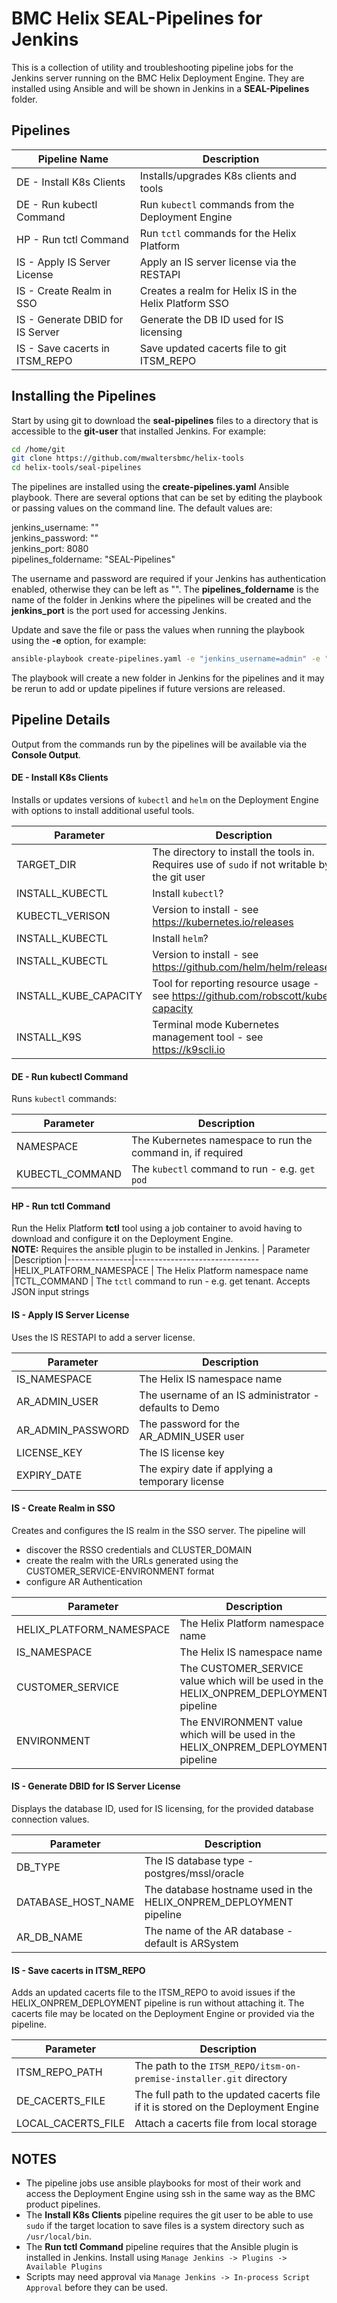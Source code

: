 # BMC Helix SEAL-Pipelines for Jenkins

This is a collection of utility and troubleshooting pipeline jobs for the Jenkins server running on the BMC Helix Deployment Engine.  They are installed using Ansible and will be shown in Jenkins in a **SEAL-Pipelines** folder.

## Pipelines
| Pipeline Name            |Description
|----------------|-------------------------------
|DE - Install K8s Clients | Installs/upgrades K8s clients and tools
|DE - Run kubectl Command | Run `kubectl` commands from the Deployment Engine
|HP - Run tctl Command | Run `tctl` commands for the Helix Platform
|IS - Apply IS Server License | Apply an IS server license via the RESTAPI
|IS - Create Realm in SSO | Creates a realm for Helix IS in the Helix Platform SSO
|IS - Generate DBID for IS Server | Generate the DB ID used for IS licensing
|IS - Save cacerts in ITSM_REPO | Save updated cacerts file to git ITSM_REPO

## Installing the Pipelines

Start by using git to download the **seal-pipelines** files to a directory that is accessible to the **git-user** that installed Jenkins. For example:

```sh
cd /home/git
git clone https://github.com/mwaltersbmc/helix-tools
cd helix-tools/seal-pipelines
```

The pipelines are installed using the **create-pipelines.yaml** Ansible playbook.  There are several options that can be set by editing the playbook or passing values on the command line. The default values are:

jenkins_username: ""\
jenkins_password: ""\
jenkins_port: 8080 \
pipelines_foldername: "SEAL-Pipelines"

The username and password are required if your Jenkins has authentication enabled, otherwise they can be left as "".  The **pipelines_foldername** is the name of the folder in Jenkins where the pipelines will be created and the **jenkins_port** is the port used for accessing Jenkins.

Update and save the file or pass the values when running the playbook using the **-e** option, for example:
```sh
ansible-playbook create-pipelines.yaml -e "jenkins_username=admin" -e "jenkins_password=mysecretpwd"
```

The playbook will create a new folder in Jenkins for the pipelines and it may be rerun to add or update pipelines if future versions are released.

## Pipeline Details

Output from the commands run by the pipelines will be available via the **Console Output**.

#### DE - Install K8s Clients
Installs or updates versions of `kubectl` and `helm` on the Deployment Engine with options to install additional useful tools.

| Parameter            |Description
|----------------|-------------------------------
|TARGET_DIR | The directory to install the tools in.  Requires use of `sudo` if not writable by the git user
|INSTALL_KUBECTL | Install `kubectl`?
|KUBECTL_VERISON | Version to install - see https://kubernetes.io/releases
|INSTALL_KUBECTL | Install `helm`?
|INSTALL_KUBECTL | Version to install - see https://github.com/helm/helm/releases
|INSTALL_KUBE_CAPACITY | Tool for reporting resource usage - see https://github.com/robscott/kube-capacity
|INSTALL_K9S | Terminal mode Kubernetes management tool - see https://k9scli.io

#### DE - Run kubectl Command
Runs `kubectl` commands:

| Parameter            |Description
|----------------|-------------------------------
|NAMESPACE | The Kubernetes namespace to run the command in, if required
|KUBECTL_COMMAND | The `kubectl` command to run - e.g. `get pod`

#### HP - Run tctl Command
Run the Helix Platform **tctl** tool using a job container to avoid having to download and configure it on the Deployment Engine.\
**NOTE:** Requires the ansible plugin to be installed in Jenkins.
| Parameter            |Description
|----------------|-------------------------------
|HELIX_PLATFORM_NAMESPACE | The Helix Platform namespace name
|TCTL_COMMAND | The `tctl`  command to run - e.g. get tenant.  Accepts JSON input strings

#### IS - Apply IS Server License
Uses the IS RESTAPI to add a server license.

| Parameter            |Description
|----------------|-------------------------------
|IS_NAMESPACE | The Helix IS namespace name
|AR_ADMIN_USER | The username of an IS administrator - defaults to Demo
|AR_ADMIN_PASSWORD | The password for the AR_ADMIN_USER user
|LICENSE_KEY | The IS license key
|EXPIRY_DATE | The expiry date if applying a temporary license

#### IS - Create Realm in SSO
Creates and configures the IS realm in the SSO server.  The pipeline will
- discover the RSSO credentials and CLUSTER_DOMAIN
- create the realm with the URLs generated using the CUSTOMER_SERVICE-ENVIRONMENT format
- configure AR Authentication

| Parameter            |Description
|----------------|-------------------------------
|HELIX_PLATFORM_NAMESPACE | The Helix Platform namespace name
|IS_NAMESPACE | The Helix IS namespace name
|CUSTOMER_SERVICE | The CUSTOMER_SERVICE value which will be used in the HELIX_ONPREM_DEPLOYMENT pipeline
|ENVIRONMENT | The ENVIRONMENT value which will be used in the HELIX_ONPREM_DEPLOYMENT pipeline

#### IS - Generate DBID for IS Server License
Displays the database ID, used for IS licensing, for the provided database connection values.

| Parameter            |Description
|----------------|-------------------------------
|DB_TYPE | The IS database type - postgres/mssl/oracle
|DATABASE_HOST_NAME | The database hostname used in the HELIX_ONPREM_DEPLOYMENT pipeline
|AR_DB_NAME | The name of the AR database - default is ARSystem

#### IS - Save cacerts in ITSM_REPO
Adds an updated cacerts file to the ITSM_REPO to avoid issues if the HELIX_ONPREM_DEPLOYMENT pipeline is run without attaching it.  The cacerts file may be located on the Deployment Engine or provided via the pipeline.

| Parameter            |Description
|----------------|-------------------------------
|ITSM_REPO_PATH | The path to the `ITSM_REPO/itsm-on-premise-installer.git` directory
|DE_CACERTS_FILE | The full path to the updated cacerts file if it is stored on the Deployment Engine
|LOCAL_CACERTS_FILE | Attach a cacerts file from local storage

## NOTES
- The pipeline jobs use ansible playbooks for most of their work and access the Deployment Engine using ssh in the same way as the BMC product pipelines.
- The **Install K8s Clients** pipeline requires the git user to be able to use `sudo` if the target location to save files is a system directory such as `/usr/local/bin`.  
- The **Run tctl Command** pipeline requires that the Ansible plugin is installed in Jenkins.  Install using `Manage Jenkins -> Plugins -> Available Plugins`
- Scripts may need approval via `Manage Jenkins -> In-process Script Approval` before they can be used.

